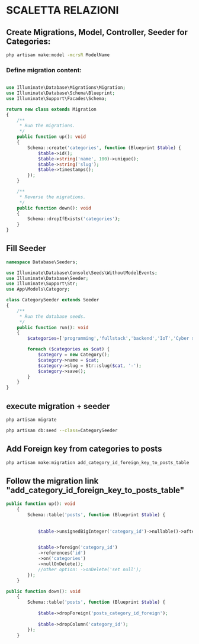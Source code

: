 # SCALETTA RELAZIONI 

## Create Migrations, Model, Controller, Seeder for Categories: 
```bash
php artisan make:model -mcrsR ModelName
```
### Define migration content:
```php

use Illuminate\Database\Migrations\Migration;
use Illuminate\Database\Schema\Blueprint;
use Illuminate\Support\Facades\Schema;

return new class extends Migration
{
    /**
     * Run the migrations.
     */
    public function up(): void
    {
        Schema::create('categories', function (Blueprint $table) {
            $table->id();
            $table->string('name', 100)->unique();
            $table->string('slug');
            $table->timestamps();
        });
    }

    /**
     * Reverse the migrations.
     */
    public function down(): void
    {
        Schema::dropIfExists('categories');
    }
}
```
## Fill Seeder 
```php
namespace Database\Seeders;

use Illuminate\Database\Console\Seeds\WithoutModelEvents;
use Illuminate\Database\Seeder;
use Illuminate\Support\Str;
use App\Models\Category;

class CategorySeeder extends Seeder
{
    /**
     * Run the database seeds.
     */
    public function run(): void
    {
        $categories=['programming','fullstack','backend','IoT','Cyber security'];

        foreach ($categories as $cat) {
            $category = new Category();
            $category->name = $cat;
            $category->slug = Str::slug($cat, '-');
            $category->save();
        }
    }
}
```
## execute migration + seeder
```bash
php artisan migrate
```

```bash
php artisan db:seed --class=CategorySeeder
```

## Add Foreign key from categories to posts

```bash
php artisan make:migration add_category_id_foreign_key_to_posts_table
```
## Follow the migration link "add_category_id_foreign_key_to_posts_table"

```php
public function up(): void
    {
        Schema::table('posts', function (Blueprint $table) {
            
            
            $table->unsignedBigInteger('category_id')->nullable()->after('id');

            
            $table->foreign('category_id')
            ->references('id')
            ->on('categories')
            ->nullOnDelete();
            //other option: ->onDelete('set null'); 
        });
    }

public function down(): void
    {
        Schema::table('posts', function (Blueprint $table) {
            
            $table->dropForeign('posts_category_id_foreign');
            
            $table->dropColumn('category_id');
        });
    }

```



    
   

